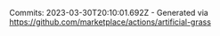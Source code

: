 Commits: 2023-03-30T20:10:01.692Z - Generated via https://github.com/marketplace/actions/artificial-grass
<br>
